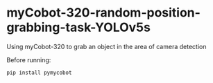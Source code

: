 # myCobot-320-random-position-grabbing-task-YOLOv5s
Using myCobot-320 to grab an object in the area of camera detection

Before running:

```bash
pip install pymycobot

